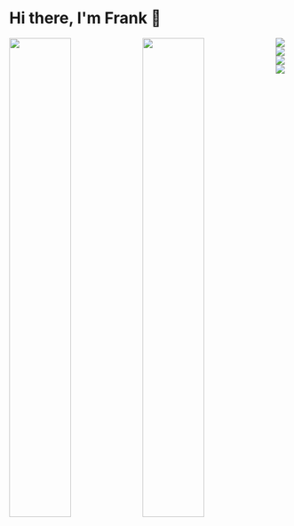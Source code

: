 # Hi there, I'm Frank 👋

<img align="left" width="47%" src="https://github-readme-stats.vercel.app/api?username=Freze&show_icons=true&theme=radical" />
<img align="left" width="47%" src="https://github-readme-stats.vercel.app/api/top-langs/?username=Frezeh&layout=compact" />

<img align="left" src="https://img.shields.io/badge/node.js-6DA55F?style=for-the-badge&logo=node.js&logoColor=white" />
<img align="left" src="https://img.shields.io/badge/typescript-%23007ACC.svg?style=for-the-badge&logo=typescript&logoColor=white" />
<img src="https://img.shields.io/badge/javascript-%23323330.svg?style=for-the-badge&logo=javascript&logoColor=%23F7DF1E" />
<img src="https://img.shields.io/badge/go-%2300ADD8.svg?style=for-the-badge&logo=go&logoColor=white" />
